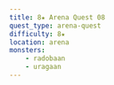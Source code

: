 ```yaml
---
title: 8★ Arena Quest 08
quest_type: arena-quest
difficulty: 8★
location: arena
monsters:
    - radobaan
    - uragaan
---
```


